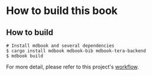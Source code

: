 # How to build this book

## How to build

```console
# Install mdbook and several dependencies
$ cargo install mdbook mdbook-bib mdbook-tera-backend
$ mdbook build
```
For more detail, please refer to this project's [workflow](https://github.com/tcztzy/blog/blob/main/.github/workflows/build.sh).
